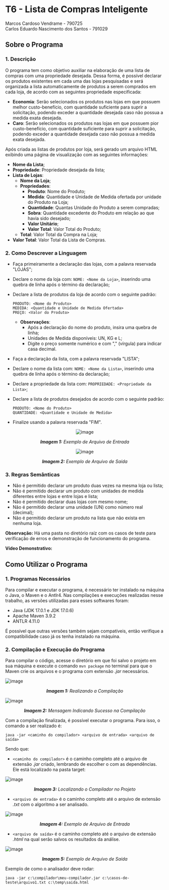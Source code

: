 # T6 - Lista de Compras Inteligente
Marcos Cardoso Vendrame - 790725 <br/>
Carlos Eduardo Nascimento dos Santos - 791029

## Sobre o Programa
### 1. Descrição
O programa tem como objetivo auxiliar na elaboração de uma lista de compras com uma propriedade desejada. Dessa forma, é possível declarar os produtos existentes em cada uma das lojas pesquisadas e será organizada a lista automaticamente de produtos a serem comprados em cada loja, de acordo com as seguintes propriedade especificada:
- **Economia**: Serão selecionados os produtos nas lojas em que possuem melhor custo-benefício, com quantidade suficiente para suprir a solicitação, podendo exceder a quantidade desejada caso não possua a medida exata desejada.
- **Caro**: Serão selecionados os produtos nas lojas em que possuem pior custo-benefício, com quantidade suficiente para suprir a solicitação, podendo exceder a quantidade desejada caso não possua a medida exata desejada.

Após criada as listas de produtos por loja, será gerado um arquivo HTML exibindo uma página de visualização com as seguintes informações:
- **Nome da Lista**;
- **Propriedade**: Propriedade desejada da lista;
- **Lista de Lojas**:
  - **Nome da Loja**;
  - **Propriedades**:
    - **Produto**: Nome do Produto;
    - **Medida**: Quantidade e Unidade de Medida ofertada por unidade do Produto na Loja;
    - **Quantidade**: Quantas Unidade do Produto a serem compradas;
    - **Sobra**: Quantidade excedente do Produto em relação ao que havia sido desejado;
    - **Valor Unitário**;
    - **Valor Total**: Valor Total do Produto;
  - **Total**: Valor Total da Compra na Loja;
- **Valor Total**: Valor Total da Lista de Compras.

### 2. Como Descrever a Linguagem 
- Faça primeiramente a declaração das lojas, com a palavra reservada "LOJAS";
- Declare o nome da loja com: ```NOME: <Nome da Loja>```, inserindo uma quebra de linha após o término da declaração;
- Declare a lista de produtos da loja de acordo com o seguinte padrão:
  
  ```
  PRODUTO: <Nome do Produto>
  MEDIDA: <Quantidade e Unidade de Medida Ofertada> 
  PREÇO: <Valor do Produto>
  ```
  
  - **Observações**:
    - Após a declaração do nome do produto, insira uma quebra de linha;
    - Unidades de Medida disponíveis: UN, KG e L;
    - Digite o preço somente numérico e com "," (vírgula) para indicar casa decimal.
      
- Faça a declaração da lista, com a palavra reservada "LISTA";
- Declare o nome da lista com: ```NOME: <Nome da Lista>```, inserindo uma quebra de linha após o término da declaração;
- Declare a propriedade da lista com: ```PROPRIEDADE: <Propriedade da Lista>```;
- Declare a lista de produtos desejados de acordo com o seguinte padrão:
  ```
  PRODUTO: <Nome do Produto>
  QUANTIDADE: <Quantidade e Unidade de Medida> 
  ```
- Finalize usando a palavra reservada "FIM".
<div align="center"> 
  
![image](https://github.com/mvtehutd/lista-compras/assets/100847921/b2a8af3d-df57-494f-a26f-6fc6f8137cee)

 </div>
<p align="center"><i><b>Imagem 1:</b> Exemplo de Arquivo de Entrada</i></p>

 <div align="center"> 
   
   ![image](https://github.com/mvtehutd/lista-compras/assets/100847921/44ce0f51-0ecc-4f3c-98cc-c27868d58877)
   
 </div>

<p align="center"><i><b>Imagem 2:</b> Exemplo de Arquivo de Saída</i></p>

### 3. Regras Semânticas
- Não é permitido declarar um produto duas vezes na mesma loja ou lista;
- Não é permitido declarar um produto com unidades de medida diferentes entre lojas e entre lojas e lista;
- Não é permitido declarar duas lojas com mesmo nome;
- Não é permitido declarar uma unidade (UN) como número real (decimal);
- Não é permitido declarar um produto na lista que não exista em nenhuma loja.

**Observação:** Há uma pasta no diretório raíz com os casos de teste para verificação de erros e demonstração de funcionamento do programa.

**Vídeo Demonstrativo:**

## Como Utilizar o Programa
### 1.	Programas Necessários
Para compilar e executar o programa, é necessário ter instalado na máquina o Java, o Maven e o Antlr4. 
Nas compilações e execuções realizadas nesse trabalho, as versões utilizadas para esses softwares foram:

- Java (JDK 17.0.1 e JDK 17.0.6)
- Apache Maven 3.9.2
- ANTLR 4.11.0

É possível que outras versões também sejam compatíveis, então verifique a compatibilidade caso já os tenha instalado na máquina.

### 2.	Compilação e Execução do Programa
Para compilar o código, acesse o diretório em que foi salvo o projeto em sua máquina e execute o comando ```mvn package``` no terminal para que o Maven crie os arquivos e o programa com extensão *.jar* necessários.
  
   ![image](https://github.com/mvtehutd/lista-compras/assets/100847921/efe9f60c-9db2-4fb6-806a-2134867554ba)

<p align="center"><i><b>Imagem 1:</b> Realizando a Compilação</i></p>

![image](https://github.com/mvtehutd/lista-compras/assets/100847921/f8c462de-e763-4f49-a1f3-e843aa6a0358)

<p align="center"><i><b>Imagem 2:</b> Mensagem Indicando Sucesso na Compilação</i></p>

Com a compilação finalizada, é possível executar o programa. Para isso, o comando a ser realizado é:

```java -jar <caminho do compilador> <arquivo de entrada> <arquivo de saída>```

  Sendo que: </br>
-	```<caminho do compilador>``` é o caminho completo até o arquivo de extensão *.jar* criado, lembrando de escolher o com as dependências. Ele está localizado na pasta target:
 
![image](https://github.com/mvtehutd/lista-compras/assets/100847921/947d9e47-85ac-4040-8ab4-94246fed4f8f)

<p align="center"><i><b>Imagem 3:</b> Localizando o Compilador no Projeto</i></p>

-	```<arquivo de entrada>``` é o caminho completo até o arquivo de extensão *.txt* com o algoritmo a ser analisado.

 ![image](https://github.com/mvtehutd/lista-compras/assets/100847921/b2a8af3d-df57-494f-a26f-6fc6f8137cee)
 
<p align="center"><i><b>Imagem 4:</b> Exemplo de Arquivo de Entrada</i></p>

-	```<arquivo de saída>``` é o caminho completo até o arquivo de extensão *.html* na qual serão salvos os resultados da análise.

 ![image](https://github.com/mvtehutd/lista-compras/assets/100847921/b7259e4f-acb8-49fd-ad0a-05c16e79e41f)

<p align="center"><i><b>Imagem 5:</b> Exemplo de Arquivo de Saída</i></p>

Exemplo de como o analisador deve rodar:
```
java -jar c:\compilador\meu-compilador.jar c:\casos-de-teste\arquivo1.txt c:\temp\saida.html
```
